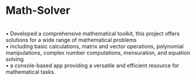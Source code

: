 # Math-Solver
<br>
• Developed a comprehensive mathematical toolkit, this project offers solutions for a wide range of mathematical
problems
<br>
• including basic calculations, matrix and vector operations, polynomial manipulations, complex number
computations, mensuration, and equation solving
<br>
• a console-based app providing a versatile and efficient resource for mathematical tasks.
<br>

